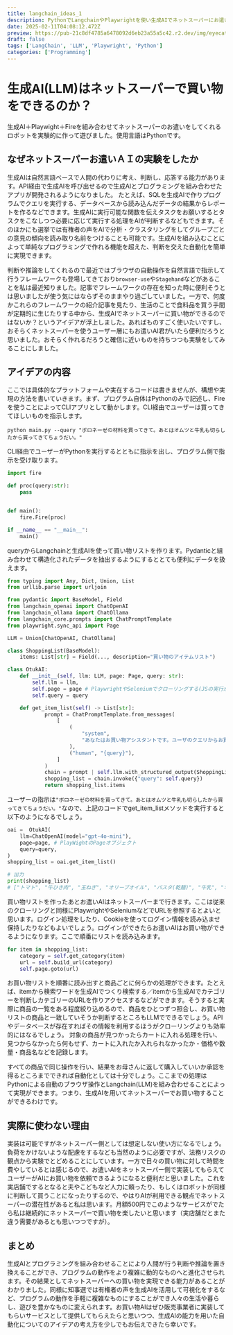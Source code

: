 ```yaml
---
title: langchain_ideas_1
description: PythonでLangchainやPlaywrightを使い生成AIでネットスーパーにお遣いできるかを考えます。
date: 2025-02-11T04:08:12.472Z
preview: https://pub-21c8df4785a6478092d6eb23a55a5c42.r2.dev/img/eyecatch/llm.webp
draft: false
tags: ['LangChain', 'LLM', 'Playwright', 'Python']
categories: ['Programming']
---
```


# 生成AI(LLM)はネットスーパーで買い物をできるのか？

生成AI＋Playwight＋Fireを組み合わせてネットスーパーのお遣いをしてくれるロボットを実験的に作って遊びました。使用言語はPythonです。

## なぜネットスーパーお遣いＡＩの実験をしたか

生成AIは自然言語ベースで人間の代わりに考え、判断し、応答する能力があります。API経由で生成AIを呼び出せるので生成AIとプログラミングを組み合わせたアプリが開発されるようになりました。
たとえば、SQLを生成AIで作りプログラムでクエリを実行する、データベースから読み込んだデータの結果からレポートを作るなどできます。生成AIに実行可能な関数を伝えタスクをお願いするとタスクをこなしつつ必要に応じて実行する処理をAIが判断するなどもできます。そのほかにも選挙では有権者の声をAIで分析・クラスタリングをしてグループごとの意見の傾向を読み取り名前をつけることも可能です。生成AIを組み込むことによって単純なプログラミングで作れる機能を超えた、判断を交えた自動化を簡単に実現できます。

判断や推論をしてくれるので最近ではブラウザの自動操作を自然言語で指示して行うフレームワークも登場してきており`browser-use`や`Stagehand`などがあることを私は最近知りました。記事でフレームワークの存在を知った時に便利そうとは思いましたが使う気にはならずそのままやり過ごしていました。一方で、何度かこれらのフレームワークの紹介記事を見たり、生活のことで食料品を買う手間が定期的に生じたりする中から、生成AIでネットスーパーに買い物ができるのではないか？というアイデアが浮上しました。あればものすごく使いたいですし、おそらくネットスーパーを使うユーザー層にもお遣いAI君がいたら便利だろうと思いました。おそらく作れるだろうと確信に近いものを持ちつつも実験をしてみることにしました。

## アイデアの内容

ここでは具体的なプラットフォームや実在するコードは書きませんが、構想や実現の方法を書いていきます。まず、プログラム自体はPythonのみで記述し、Fireを使うことによってCLIアプリとして動かします。CLI経由でユーザーは買ってきてほしいものを指示します。

```shell
python main.py --query "ボロネーゼの材料を買ってきて。あとはオムツと牛乳も切らしたから買ってきてちょうだい。"
```

CLI経由でユーザーがPythonを実行するとともに指示を出し、プログラム側で指示を受け取ります。

```python
import fire

def proc(query:str):
    pass


def main():
    fire.Fire(proc)

if __name__ == "__main__":
    main()
```

queryからLangchainと生成AIを使って買い物リストを作ります。Pydanticと組み合わせて構造化されたデータを抽出するようにするととても便利にデータを扱えます。

```python
from typing import Any, Dict, Union, List
from urllib.parse import urljoin

from pydantic import BaseModel, Field
from langchain_openai import ChatOpenAI
from langchain_ollama import ChatOllama
from langchain_core.prompts import ChatPromptTemplate
from playwright.sync_api import Page

LLM = Union[ChatOpenAI, ChatOllama]

class ShoppingList(BaseModel):
    items: List[str] = Field(..., description="買い物のアイテムリスト")

class OtukAI:
    def __init__(self, llm: LLM, page: Page, query: str):
        self.llm = llm,
        self.page = page # PlaywrightやSeleniumでクローリングする(JSの実行が不要だったりAPIが使える場合はrequestsやhttpxでもよいでしょう)
        self.query = query

    def get_item_list(self) -> List[str]:
            prompt = ChatPromptTemplate.from_messages(
                [
                    (
                        "system",
                        "あなたはお買い物アシスタントです。ユーザのクエリからお買い物すべき商品のリストを作ります。",
                    ),
                    ("human", "{query}"),
                ]
            )
            chain = prompt | self.llm.with_structured_output(ShoppingList)
            shopping_list = chain.invoke({"query": self.query})
            return shopping_list.items
```

ユーザーの指示は`"ボロネーゼの材料を買ってきて。あとはオムツと牛乳も切らしたから買ってきてちょうだい。"`なので、上記のコードでget_item_listメソッドを実行すると以下のようになるでしょう。

```python
oai =  OtukAI(
    llm=ChatOpenAI(model="gpt-4o-mini"),
    page=page, # PlayWightのPageオブジェクト
    query=query,
)
shopping_list = oai.get_item_list()

# 出力
print(shopping_list)
# ["トマト", "牛ひき肉", "玉ねぎ", "オリーブオイル", "パスタ(乾麺)", "牛乳", "オムツ"]
```

買い物リストを作ったあとお遣いAIはネットスーパーまで行きます。ここは従来のクローリングと同様にPlaywrightやSeleniumなどでURLを参照するとよいと思います。ログイン処理をしたり、Cookieを使ってログイン情報を読み込ませ保持したりなどもよいでしょう。ログインができたらお遣いAIはお買い物ができるようになります。ここで順番にリストを読み込みます。

```python
for item in shopping_list:
    category = self.get_category(item)
    url = self.build_url(category)
    self.page.goto(url)
```

お買い物リストを順番に読み出すと商品ごとに何らかの処理ができます。たとえば、itemから検索ワードを生成AIでつくり検索する／itemから生成AIでカテゴリーを判断しカテゴリーのURLを作りアクセスするなどができます。そうすると実際に商品の一覧をある程度絞り込めるので、商品をひとつずつ照合し、お買い物リストの商品と一致していそうか判断するところもLLMでできるでしょう。APIやデータベースが存在すればその情報を利用するほうがクローリングよりも効率的にはなるでしょう。
対象の商品が見つかったらカートに入れる処理を行い、見つからなかったら何もせず、カートに入れたか入れられなかったか・価格や数量・商品名などを記録します。

すべての商品で同じ操作を行い、結果をお母さんに返して購入していいか承認を得るところまでできれば自動化としては十分でしょう。ここまでの処理はPythonによる自動のブラウザ操作とLangchain(LLM)を組み合わせることによって実現ができます。つまり、生成AIを用いてネットスーパーでお買い物することができるわけです。

## 実際に使わない理由

実装は可能ですがネットスーパー側としては想定しない使い方になるでしょう。負荷をかけないような配慮をするなども当然のように必要ですが、法務リスクの観点から実験でとどめることにしています。一方で日々の買い物に対して時間を費やしているとは感じるので、お遣いAIをネットスーパー側で実装してもらえてユーザーがAIにお買い物を依頼できるようになると便利だと思いました。これを実店舗でするとなると夫やこどもなど人力に頼ったり、もしくはロボットが同様に判断して買うことになったりするので、やはりAIが利用できる観点でネットスーパーの潜在性があると私は思います。月額500円でこのようなサービスがでたら私は継続的にネットスーパーで買い物を楽したいと思います（実店舗だとまた違う需要があるとも思いつつですが）。

## まとめ

生成AIとプログラミングを組み合わせることにより人間が行う判断や推論を置き換えることができ、プログラムの動作をより複雑に動的なものへと進化させられます。その結果としてネットスーパーへの買い物を実現できる能力があることがわかりました。同様に知事選では有権者の声を生成AIを活用して可視化をするなど、プログラムの動作を手軽に複雑なものにすることができ人々の生活や暮らし、遊びを豊かなものに変えられます。お買い物AIはぜひ販売事業者に実装してもらいサービスとして提供してもらえたらと思いつつ、生成AIの能力を用いた自動化についてのアイデアの考え方を少しでもお伝えできたら幸いです。

